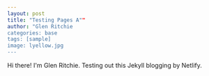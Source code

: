 ```yaml
---
layout: post
title: "Testing Pages A""
author: "Glen Ritchie
categories: base
tags: [sample]
image: lyellow.jpg
---
```


Hi there! I'm Glen Ritchie. Testing out this Jekyll blogging by Netlify.
